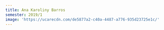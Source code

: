 ```yaml
---
title: Ana Karoliny Barros
semester: 2019/1
image: 'https://ucarecdn.com/de5877a2-c40a-4487-a776-935d23725e1c/'
---
```


